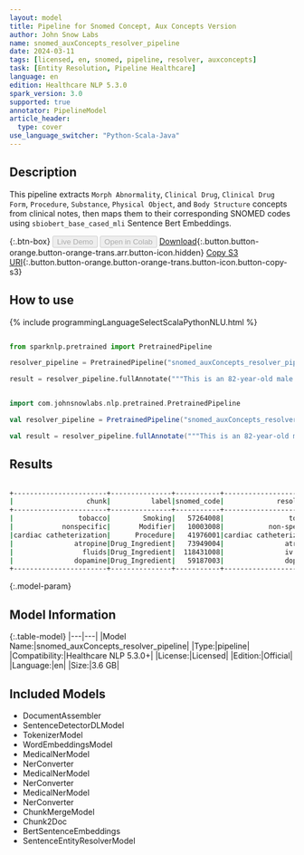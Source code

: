```yaml
---
layout: model
title: Pipeline for Snomed Concept, Aux Concepts Version
author: John Snow Labs
name: snomed_auxConcepts_resolver_pipeline
date: 2024-03-11
tags: [licensed, en, snomed, pipeline, resolver, auxconcepts]
task: [Entity Resolution, Pipeline Healthcare]
language: en
edition: Healthcare NLP 5.3.0
spark_version: 3.0
supported: true
annotator: PipelineModel
article_header:
  type: cover
use_language_switcher: "Python-Scala-Java"
---
```


## Description

This pipeline extracts `Morph Abnormality`, `Clinical Drug`, `Clinical Drug Form`, `Procedure`, `Substance`, `Physical Object`, and `Body Structure` concepts from clinical notes, then maps them to their corresponding SNOMED codes using `sbiobert_base_cased_mli` Sentence Bert Embeddings.

{:.btn-box}
<button class="button button-orange" disabled>Live Demo</button>
<button class="button button-orange" disabled>Open in Colab</button>
[Download](https://s3.amazonaws.com/auxdata.johnsnowlabs.com/clinical/models/snomed_auxConcepts_resolver_pipeline_en_5.3.0_3.0_1710200182849.zip){:.button.button-orange.button-orange-trans.arr.button-icon.hidden}
[Copy S3 URI](s3://auxdata.johnsnowlabs.com/clinical/models/snomed_auxConcepts_resolver_pipeline_en_5.3.0_3.0_1710200182849.zip){:.button.button-orange.button-orange-trans.button-icon.button-copy-s3}

## How to use



<div class="tabs-box" markdown="1">
{% include programmingLanguageSelectScalaPythonNLU.html %}
  
```python

from sparknlp.pretrained import PretrainedPipeline

resolver_pipeline = PretrainedPipeline("snomed_auxConcepts_resolver_pipeline", "en", "clinical/models")

result = resolver_pipeline.fullAnnotate("""This is an 82-year-old male with a history of prior tobacco use, hypertension, chronic renal insufficiency, COPD, gastritis, and TIA. He initially presented to Braintree with a nonspecific ST-T abnormality and was transferred to St. Margaret’s Center. He underwent cardiac catheterization because of occlusion of the mid left anterior descending coronary artery lesion, which was complicated by hypotension and bradycardia. He required atropine, IV fluids, and dopamine, possibly secondary to a vagal reaction.""")

```
```scala

import com.johnsnowlabs.nlp.pretrained.PretrainedPipeline

val resolver_pipeline = PretrainedPipeline("snomed_auxConcepts_resolver_pipeline", "en", "clinical/models")

val result = resolver_pipeline.fullAnnotate("""This is an 82-year-old male with a history of prior tobacco use, hypertension, chronic renal insufficiency, COPD, gastritis, and TIA. He initially presented to Braintree with a nonspecific ST-T abnormality and was transferred to St. Margaret’s Center. He underwent cardiac catheterization because of occlusion of the mid left anterior descending coronary artery lesion, which was complicated by hypotension and bradycardia. He required atropine, IV fluids, and dopamine, possibly secondary to a vagal reaction.""")

```
</div>

## Results

```bash

+-----------------------+---------------+-----------+-----------------------+--------------------------------------------------+--------------------------------------------------+--------------------------------------------------+
|                  chunk|          label|snomed_code|             resolution|                                         all_codes|                                   all_resolutions|                                    all_aux_labels|
+-----------------------+---------------+-----------+-----------------------+--------------------------------------------------+--------------------------------------------------+--------------------------------------------------+
|                tobacco|        Smoking|   57264008|                tobacco|57264008:::102407002:::39953003:::159882006:::1...|tobacco:::tobacco smoke:::tobacco - substance::...|Organism:::Substance:::Substance:::Social Conte...|
|            nonspecific|       Modifier|   10003008|           non-specific|10003008:::261992003:::863956004:::300844001:::...|non-specific:::non-biological:::non-sterile:::n...|Qualifier Value:::Qualifier Value:::Qualifier V...|
|cardiac catheterization|      Procedure|   41976001|cardiac catheterization|41976001:::705923009:::721968000:::467735004:::...|cardiac catheterization:::cardiac catheter:::ca...|Procedure:::Physical Object:::Record Artifact::...|
|               atropine|Drug_Ingredient|   73949004|               atropine|73949004:::105075009:::349945006:::410493009:::...|atropine:::atropine measurement:::oral atropine...|Pharma/Biol Product:::Procedure:::Clinical Drug...|
|                 fluids|Drug_Ingredient|  118431008|               iv fluid|118431008:::82449006:::47625008:::261841005:::2...|iv fluid:::iv catheter:::iv route:::iv/c:::iv/r...|Substance:::Physical Object:::Qualifier Value::...|
|               dopamine|Drug_Ingredient|   59187003|               dopamine|59187003:::412383006:::37484001:::32779004:::41...|dopamine:::dopamine agent:::dopamine receptor::...|Pharma/Biol Product:::Substance:::Substance:::P...|
+-----------------------+---------------+-----------+-----------------------+--------------------------------------------------+--------------------------------------------------+--------------------------------------------------+


```

{:.model-param}
## Model Information

{:.table-model}
|---|---|
|Model Name:|snomed_auxConcepts_resolver_pipeline|
|Type:|pipeline|
|Compatibility:|Healthcare NLP 5.3.0+|
|License:|Licensed|
|Edition:|Official|
|Language:|en|
|Size:|3.6 GB|

## Included Models

- DocumentAssembler
- SentenceDetectorDLModel
- TokenizerModel
- WordEmbeddingsModel
- MedicalNerModel
- NerConverter
- MedicalNerModel
- NerConverter
- MedicalNerModel
- NerConverter
- ChunkMergeModel
- Chunk2Doc
- BertSentenceEmbeddings
- SentenceEntityResolverModel
